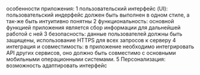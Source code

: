 особенности приложения:
  1 пользовательский интерфейс (UI): пользовательский индерфейс должен быть выполнен в одном стиле, а так-же быть интуитивно понятны 
  2 функциональность: основной функцией приложения является сбор информации для дальнейшей работой с ней
  3 безопасность: данные пользователей должны быть защищены, использование HTTPS для всех запросов к серверу
  4 интеграция и совместимость: в приложение необходимо интегрировать API других сервисов, оно должно быть совместимо с основными мобильными операционными системами.
  5 Персонализация: возможность адаптировать интерфейс 
